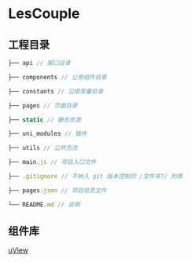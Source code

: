 # LesCouple

## 工程目录

```js
├── api // 接口目录

├── components // 公用组件目录

├── constants // 公用常量目录

├── pages // 页面目录

├── static // 静态资源

├── uni_modules // 插件

├── utils // 公共方法

├── main.js // 项目入口文件

├── .gitignore // 不纳入 git 版本控制的 /文件夹?/ 列表

├── pages.json // 项目信息文件

└── README.md // 说明
```

## 组件库

[uView](https://www.uviewui.com)